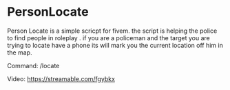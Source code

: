 # PersonLocate
Person Locate is a simple scricpt for fivem. 
the script is helping the police to find people in roleplay .
if you are a policeman and the target you are trying to locate have a phone its will mark you the current location off him in the map.

Command: /locate

Video: https://streamable.com/fgybkx


